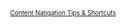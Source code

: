 <br />
<div style="font-size: 10px; text-align: center;">
    <a href="https://julianwest.me/Blog/nav-tips/">Content Natigation Tips & Shortcuts</a>
</div>